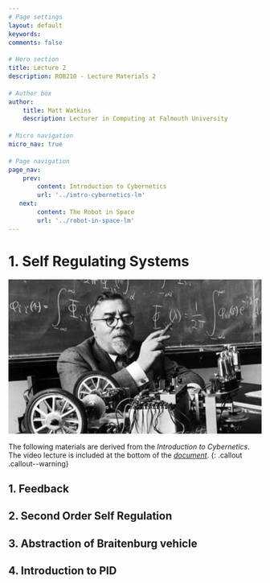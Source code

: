 ```yaml
---
# Page settings
layout: default
keywords:
comments: false

# Hero section
title: Lecture 2
description: ROB210 - Lecture Materials 2

# Author box
author:
    title: Matt Watkins
    description: Lecturer in Computing at Falmouth University

# Micro navigation
micro_nav: true

# Page navigation
page_nav:
    prev:
        content: Introduction to Cybernetics
        url: '../intro-cybernetics-lm'
   next:
        content: The Robot in Space
        url: '../robot-in-space-lm'
---
```


# 1. Self Regulating Systems	
![Hero Banner Image](images/norbert-weiner.jpg)

The following materials are derived from the *Introduction to Cybernetics*. The video lecture is included at the bottom of the [*document*](#video-lecture).
{: .callout .callout--warning}

## 1. Feedback
## 2. Second Order Self Regulation
## 3. Abstraction of Braitenburg vehicle
## 4. Introduction to PID

<!--stackedit_data:
eyJoaXN0b3J5IjpbODE3NDYyOTMzLC0xNjMzNzkxNjU2LDQ2OT
E1NzM3OSwtMjEwNjE4NjY3MF19
-->